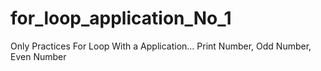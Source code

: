 # for_loop_application_No_1
Only Practices For Loop With a Application... Print Number, Odd Number, Even Number
